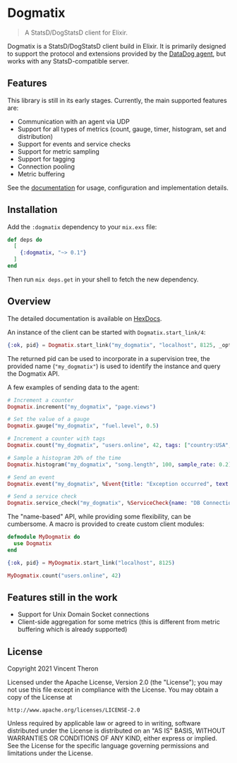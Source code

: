 # Dogmatix

> A StatsD/DogStatsD client for Elixir.

Dogmatix is a StatsD/DogStatsD client build in Elixir.  It is primarily designed to support the protocol and extensions provided by the [DataDog agent][datadog], but works with any StatsD-compatible server.

## Features

This library is still in its early stages.  Currently, the main supported features are:

  * Communication with an agent via UDP
  * Support for all types of metrics (count, gauge, timer, histogram, set and distribution)
  * Support for events and service checks
  * Support for metric sampling
  * Support for tagging
  * Connection pooling
  * Metric buffering

See the [documentation][documentation] for usage, configuration and implementation details.

## Installation

Add the `:dogmatix` dependency to your `mix.exs` file:

```elixir
def deps do
  [
    {:dogmatix, "~> 0.1"}
  ]
end
```

Then run `mix deps.get` in your shell to fetch the new dependency.

## Overview

The detailed documentation is available on [HexDocs][documentation].

An instance of the client can be started with `Dogmatix.start_link/4`:

```elixir
{:ok, pid} = Dogmatix.start_link("my_dogmatix", "localhost", 8125, _opts = [])
```

The returned pid can be used to incorporate in a supervision tree, the provided name (`"my_dogmatix"`) is used to identify the instance and query the Dogmatix API.

A few examples of sending data to the agent:

```elixir
# Increment a counter
Dogmatix.increment("my_dogmatix", "page.views")

# Set the value of a gauge
Dogmatix.gauge("my_dogmatix", "fuel.level", 0.5)

# Increment a counter with tags
Dogmatix.count("my_dogmatix", "users.online", 42, tags: ["country:USA", "app:mobile"])

# Sample a histogram 20% of the time
Dogmatix.histogram("my_dogmatix", "song.length", 100, sample_rate: 0.2)

# Send an event
Dogmatix.event("my_dogmatix", %Event{title: "Exception occurred", text: "Failed to parse CSV file", alert_type: :warning}, tags: ["error_type:input_file"])

# Send a service check
Dogmatix.service_check("my_dogmatix", %ServiceCheck{name: "DB Connection", status: :warning, message: "Timed out after 10s"}, tags: ["env:dev"])
```

The "name-based" API, while providing some flexibility, can be cumbersome.  A macro is provided to create custom client modules:

```elixir
defmodule MyDogmatix do
  use Dogmatix
end

{:ok, pid} = MyDogmatix.start_link("localhost", 8125)

MyDogmatix.count("users.online", 42)
```

## Features still in the work

* Support for Unix Domain Socket connections
* Client-side aggregation for some metrics (this is different from metric buffering which is already supported)

## License

Copyright 2021 Vincent Theron

Licensed under the Apache License, Version 2.0 (the "License");
you may not use this file except in compliance with the License.
You may obtain a copy of the License at

    http://www.apache.org/licenses/LICENSE-2.0

Unless required by applicable law or agreed to in writing, software
distributed under the License is distributed on an "AS IS" BASIS,
WITHOUT WARRANTIES OR CONDITIONS OF ANY KIND, either express or implied.
See the License for the specific language governing permissions and
limitations under the License.

[datadog]: https://docs.datadoghq.com/getting_started/agent/
[documentation]: https://hexdocs.pm/dogmatix
